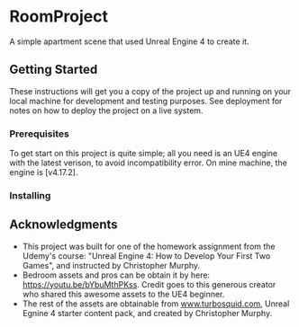 # RoomProject
A simple apartment scene that used Unreal Engine 4 to create it. 

## Getting Started 
These instructions will get you a copy of the project up and running on your local machine for development and testing purposes. See deployment for notes on how to deploy the project on a live system.

### Prerequisites
To get start on this project is quite simple; all you need is an UE4 engine with the latest verison, to avoid incompatibility error. On mine machine, the engine is [v4.17.2].

### Installing 

## Acknowledgments 
* This project was built for one of the homework assignment from the Udemy's course: "Unreal Engine 4: How to Develop Your First Two Games", and instructed by Christopher Murphy.
* Bedroom assets and pros can be obtain it by here: https://youtu.be/bYbuMthPKss. Credit goes to this generous creator who shared this awesome assets to the UE4 beginner. 
* The rest of the assets are obtainable from www.turbosquid.com, Unreal Egnine 4 starter content pack, and created by Christopher Murphy.
